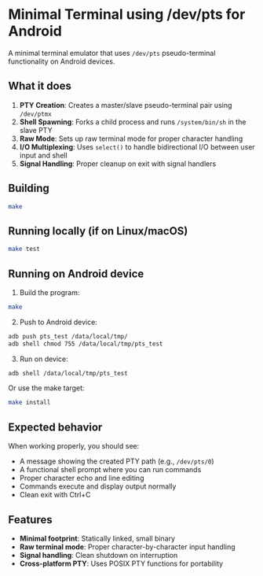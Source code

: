 # Minimal Terminal using /dev/pts for Android

A minimal terminal emulator that uses `/dev/pts` pseudo-terminal functionality on Android devices.

## What it does

1. **PTY Creation**: Creates a master/slave pseudo-terminal pair using `/dev/ptmx`
2. **Shell Spawning**: Forks a child process and runs `/system/bin/sh` in the slave PTY
3. **Raw Mode**: Sets up raw terminal mode for proper character handling
4. **I/O Multiplexing**: Uses `select()` to handle bidirectional I/O between user input and shell
5. **Signal Handling**: Proper cleanup on exit with signal handlers

## Building

```bash
make
```

## Running locally (if on Linux/macOS)

```bash
make test
```

## Running on Android device

1. Build the program:
```bash
make
```

2. Push to Android device:
```bash
adb push pts_test /data/local/tmp/
adb shell chmod 755 /data/local/tmp/pts_test
```

3. Run on device:
```bash
adb shell /data/local/tmp/pts_test
```

Or use the make target:
```bash
make install
```

## Expected behavior

When working properly, you should see:
- A message showing the created PTY path (e.g., `/dev/pts/0`)
- A functional shell prompt where you can run commands
- Proper character echo and line editing
- Commands execute and display output normally
- Clean exit with Ctrl+C

## Features

- **Minimal footprint**: Statically linked, small binary
- **Raw terminal mode**: Proper character-by-character input handling  
- **Signal handling**: Clean shutdown on interruption
- **Cross-platform PTY**: Uses POSIX PTY functions for portability